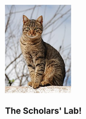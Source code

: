 <!-- TITLE: Home -->
<!-- SUBTITLE: A quick summary of Home -->

![Tabby](/tabby.jpg)

# The Scholars' Lab!
